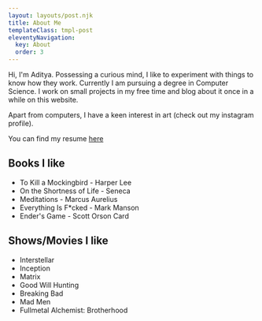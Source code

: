 ```yaml
---
layout: layouts/post.njk
title: About Me
templateClass: tmpl-post
eleventyNavigation:
  key: About
  order: 3
---
```


Hi, I'm Aditya. Possessing a curious mind, I like to experiment with things to know how they work. Currently I am pursuing a degree in Computer Science. I work on small projects in my free time and blog about it once in a while on this website.

Apart from computers, I have a keen interest in art (check out my instagram profile).

You can find my resume <a href="https://docs.google.com/document/d/158tU_6gTBIBUaqngFD3fCDqZ6qBgXJ-YlBeTeFeMKXk/edit?usp=sharing">here</a>

## Books I like

- To Kill a Mockingbird - Harper Lee
- On the Shortness of Life - Seneca
- Meditations - Marcus Aurelius
- Everything Is F\*cked - Mark Manson
- Ender's Game - Scott Orson Card

## Shows/Movies I like

- Interstellar
- Inception
- Matrix
- Good Will Hunting
- Breaking Bad
- Mad Men
- Fullmetal Alchemist: Brotherhood
